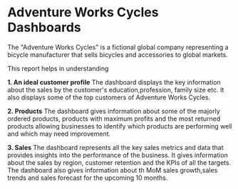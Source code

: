 
# Adventure Works Cycles Dashboards

The "Adventure Works Cycles" is a fictional global company representing a bicycle manufacturer that sells bicycles and accessories to global markets.

This report helps in understanding

**1. An ideal customer profile**
The dashboard displays the key information about the sales by the customer's education,profession, family size etc. It also displays some of the top customers of Adventure Works Cycles.

**2. Products**
The dashboard gives information about some of the majorly ordered products, products with maximum profits and the most returned products allowing businesses to identify which products are performing well and which may need improvement.

**3. Sales**
The dashboard represents all the  key sales metrics and data that provides insights into the performance of the business. It gives information about the sales by region, customer retention and the KPIs of all the targets. The dashboard also gives information about th MoM sales growth,sales trends and sales forecast for the upcoming 10 months.

